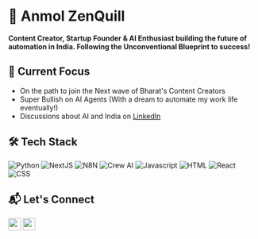 
# 🧘 Anmol ZenQuill  
**Content Creator, Startup Founder & AI Enthusiast building the future of automation in India. Following the Unconventional Blueprint to success!**

## 🌱 Current Focus  
- On the path to join the Next wave of Bharat's Content Creators
- Super Bullish on AI Agents (With a dream to automate my work life eventually!)
- Discussions about AI and India on [LinkedIn](https://www.linkedin.com/in/anmolzenquill/)

## 🛠️ Tech Stack  
![Python](https://img.shields.io/badge/Python-3776AB?style=for-the-badge&logo=python&logoColor=white)
![NextJS](https://img.shields.io/badge/Next.js-000000?style=for-the-badge&logo=nextdotjs&logoColor=white)
![N8N](https://img.shields.io/badge/N8N-EA4B71?style=for-the-badge&logo=n8n&logoColor=white)
![Crew AI](https://img.shields.io/badge/CrewAI-FF6B35?style=for-the-badge&logo=robot&logoColor=white)
![Javascript](https://img.shields.io/badge/JavaScript-F7DF1E?style=for-the-badge&logo=javascript&logoColor=black)
![HTML](https://img.shields.io/badge/HTML5-E34F26?style=for-the-badge&logo=html5&logoColor=white)
![React](https://img.shields.io/badge/React-20232A?style=for-the-badge&logo=react&logoColor=61DAFB)
![CSS](https://img.shields.io/badge/CSS3-1572B6?style=for-the-badge&logo=css3&logoColor=white)

## 📬 Let's Connect  
[<img src="https://img.shields.io/badge/LinkedIn-0A66C2?logo=linkedin" height=25>](https://www.linkedin.com/in/anmolzenquill/)
[<img src="https://img.shields.io/badge/Twitter-1DA1F2?logo=twitter" height=25>](www.x.com/quillzen)
